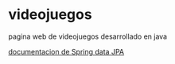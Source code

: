 # videojuegos
pagina web de videojuegos desarrollado en java

[documentacion de Spring data JPA](https://docs.spring.io/spring-data/jpa/docs/current/reference/html/#repositories)